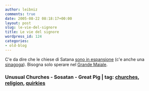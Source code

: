 ```yaml
---
author: leibniz
comments: true
date: 2005-08-22 08:18:17+00:00
layout: post
slug: le-vie-del-signore
title: Le vie del signore
wordpress_id: 124
categories:
- old-blog
---
```


C'e da dire che le chiese di Satana [sono in espansione](http://unusualchurches.blogspot.com/2005/08/first-rastafarian-church-of-satan.html) (c'e anche una [sinagoga](http://sosatan.org/)). Bisogna solo sperare nel [Grande Maiale](http://www.geocities.com/religionofthegreatpig/).  



### Unusual Churches - Sosatan - Great Pig | tag: [churches](http://www.technorati.com/tags/churches), [religion](http://www.technorati.com/tags/religion), [quirkies](http://www.technorati.com/tags/quirkies)
